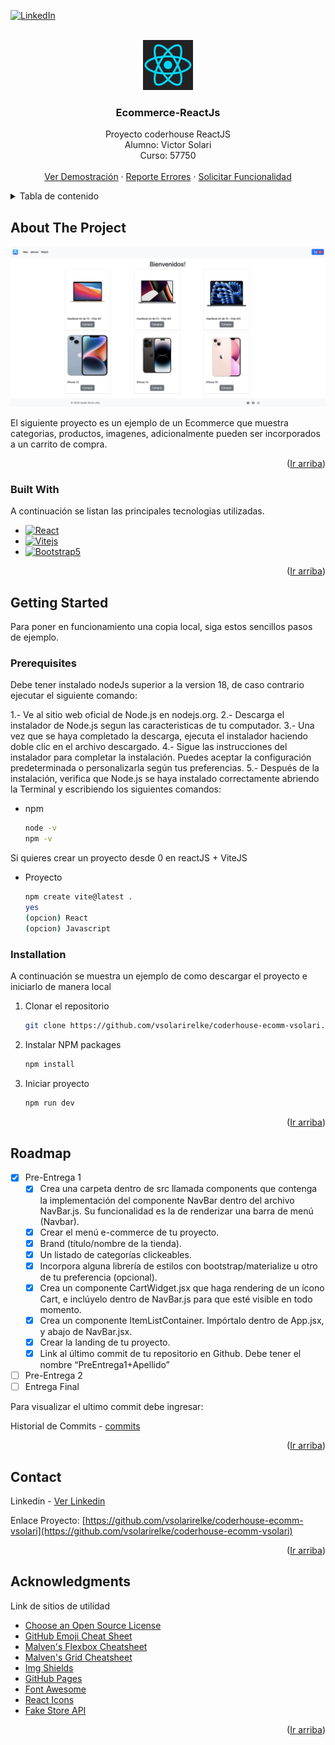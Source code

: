<a name="readme-top"></a>

<!-- PROJECT SHIELDS -->
[![LinkedIn][linkedin-shield]][linkedin-url]

<!-- PROJECT LOGO -->
<br />
<div align="center">
  <a href="https://github.com/vsolarirelke/coderhouse-ecomm-vsolari">
    <img src="https://github.com/vsolarirelke/coderhouse-ecomm-vsolari/blob/main/public/images/logo_react.png?raw=true" alt="Logo" width="80" height="80">
  </a>

  <h3 align="center">Ecommerce-ReactJs</h3>

  <p align="center">
    Proyecto coderhouse ReactJS
    <br />
    Alumno: Victor Solari
    <br />
    Curso: 57750
    <br />
    <br />
    <a href="https://incomparable-kheer-1a8e09.netlify.app">Ver Demostración</a>
    ·
    <a href="https://github.com/vsolarirelke/coderhouse-ecomm-vsolari/issues/new?labels=bug">Reporte Errores</a>
    ·
    <a href="https://github.com/vsolarirelke/coderhouse-ecomm-vsolari/issues/new?labels=enhancement">Solicitar Funcionalidad</a>
  </p>
</div>



<!-- TABLE OF CONTENTS -->
<details>
  <summary>Tabla de contenido</summary>
  <ol>
    <li>
      <a href="#about-the-project">Sobre el proyecto</a>
      <ul>
        <li><a href="#built-with">Construido con</a></li>
      </ul>
    </li>
    <li>
      <a href="#getting-started">Empezando</a>
      <ul>
        <li><a href="#prerequisites">Requisitos previos</a></li>
        <li><a href="#installation">Instalación</a></li>
      </ul>
    </li>
    <li><a href="#roadmap">Hoja de Ruta</a></li>
  </ol>
</details>



<!-- ABOUT THE PROJECT -->
## About The Project

[![Product Name Screen Shot][product-screenshot]](https://incomparable-kheer-1a8e09.netlify.app)

El siguiente proyecto es un ejemplo de un Ecommerce que muestra categorias, productos, imagenes, adicionalmente  pueden ser incorporados a un carrito de compra.

<p align="right">(<a href="#readme-top">Ir arriba</a>)</p>



### Built With

A continuación se listan las principales tecnologias utilizadas.

* [![React][React.js]][React-url]
* [![Vitejs][Vite.com]][Vite-url]
* [![Bootstrap5][Bootstrap.com]][Bootstrap-url]


<p align="right">(<a href="#readme-top">Ir arriba</a>)</p>



<!-- GETTING STARTED -->
## Getting Started

Para poner en funcionamiento una copia local, siga estos sencillos pasos de ejemplo.

### Prerequisites

Debe tener instalado nodeJs superior a la version 18, de caso contrario ejecutar el siguiente comando:

1.- Ve al sitio web oficial de Node.js en nodejs.org.
2.- Descarga el instalador de Node.js segun las caracteristicas de tu computador.
3.- Una vez que se haya completado la descarga, ejecuta el instalador haciendo doble clic en el archivo descargado.
4.- Sigue las instrucciones del instalador para completar la instalación. Puedes aceptar la configuración predeterminada o personalizarla según tus preferencias.
5.- Después de la instalación, verifica que Node.js se haya instalado correctamente abriendo la Terminal y escribiendo los siguientes comandos:

* npm
  ```sh
  node -v
  npm -v
  ```

Si quieres crear un proyecto desde 0 en reactJS + ViteJS
* Proyecto
  ```sh
  npm create vite@latest .
  yes
  (opcion) React
  (opcion) Javascript
  ```


### Installation

A continuación se muestra un ejemplo de como descargar el proyecto e iniciarlo de manera local

1. Clonar el repositorio
   ```sh
   git clone https://github.com/vsolarirelke/coderhouse-ecomm-vsolari.git
   ```
3. Instalar NPM packages
   ```sh
   npm install
   ```
4. Iniciar proyecto
   ```sh
   npm run dev
   ```

<p align="right">(<a href="#readme-top">Ir arriba</a>)</p>


<!-- ROADMAP -->
## Roadmap

- [x] Pre-Entrega 1
    - [x] Crea una carpeta dentro de src llamada components que contenga la implementación del componente NavBar dentro del archivo NavBar.js. Su funcionalidad es la de renderizar una barra de menú (Navbar).
    - [x] Crear el menú e-commerce de tu proyecto.
    - [x] Brand (título/nombre de la tienda).
    - [x] Un listado de categorías clickeables.
    - [x] Incorpora alguna librería de estilos con bootstrap/materialize u otro de tu preferencia (opcional).
    - [x] Crea un componente CartWidget.jsx que haga rendering de un ícono Cart, e inclúyelo dentro de NavBar.js para que esté visible en todo momento.
    - [x] Crea un componente ItemListContainer. Impórtalo dentro de App.jsx, y abajo de NavBar.jsx. 
    - [x] Crear la landing de tu proyecto.
    - [x] Link al último commit de tu repositorio en Github. Debe tener el nombre “PreEntrega1+Apellido”

- [ ] Pre-Entrega 2
- [ ] Entrega Final

Para visualizar el ultimo commit debe ingresar:

Historial de Commits - [commits](https://github.com/vsolarirelke/coderhouse-ecomm-vsolari/commits)


<p align="right">(<a href="#readme-top">Ir arriba</a>)</p>


<!-- CONTACT -->
## Contact

Linkedin - [Ver Linkedin](https://www.linkedin.com/in/victor-solari-orellana-62a89796)

Enlace Proyecto: [https://github.com/vsolarirelke/coderhouse-ecomm-vsolari](https://github.com/vsolarirelke/coderhouse-ecomm-vsolari)

<p align="right">(<a href="#readme-top">Ir arriba</a>)</p>



<!-- ACKNOWLEDGMENTS -->
## Acknowledgments

Link de sitios de utilidad

* [Choose an Open Source License](https://choosealicense.com)
* [GitHub Emoji Cheat Sheet](https://www.webpagefx.com/tools/emoji-cheat-sheet)
* [Malven's Flexbox Cheatsheet](https://flexbox.malven.co/)
* [Malven's Grid Cheatsheet](https://grid.malven.co/)
* [Img Shields](https://shields.io)
* [GitHub Pages](https://pages.github.com)
* [Font Awesome](https://fontawesome.com)
* [React Icons](https://react-icons.github.io/react-icons/search)
* [Fake Store API](https://fakestoreapi.com/)

<p align="right">(<a href="#readme-top">Ir arriba</a>)</p>



<!-- MARKDOWN LINKS & IMAGES -->
<!-- https://www.markdownguide.org/basic-syntax/#reference-style-links -->
[linkedin-shield]: https://img.shields.io/badge/-LinkedIn-black.svg?style=for-the-badge&logo=linkedin&colorB=555
[linkedin-url]: https://www.linkedin.com/in/victor-solari-orellana-62a89796
[product-screenshot]: https://github.com/vsolarirelke/coderhouse-ecomm-vsolari/blob/main/public/images/screenshot.png?raw=true{:target="_blank"}
[React.js]: https://img.shields.io/badge/React-20232A?style=for-the-badge&logo=react&logoColor=61DAFB
[React-url]: https://reactjs.org/
[Bootstrap.com]: https://img.shields.io/badge/Bootstrap-563D7C?style=for-the-badge&logo=bootstrap&logoColor=white
[Bootstrap-url]: https://getbootstrap.com
[Vite.com]: https://img.shields.io/badge/logo-compilacion-blue?logo=vite&logoColor=white
[Vite-url]: https://vitejs.dev/